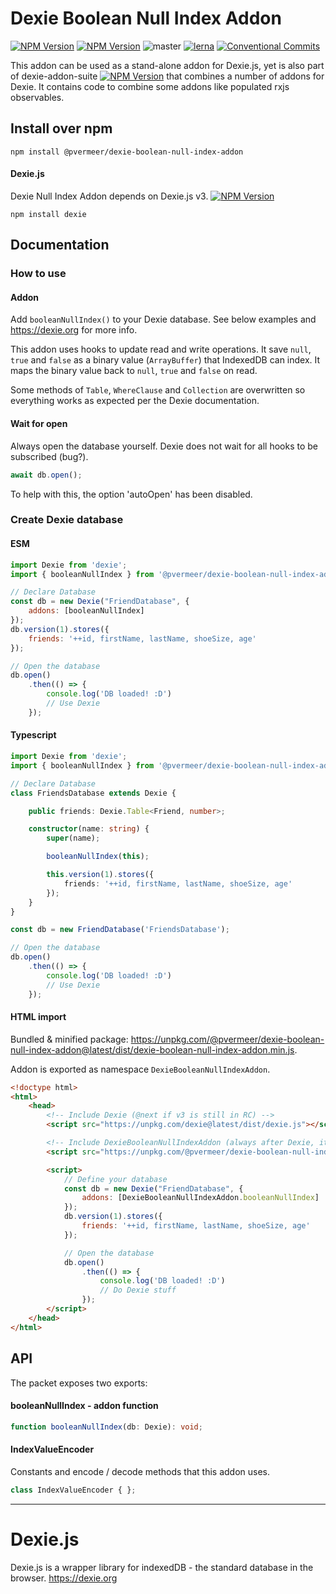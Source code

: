 Dexie Boolean Null Index Addon
======

[![NPM Version](https://img.shields.io/npm/v/@pvermeer/dexie-boolean-null-index-addon/latest.svg)](https://www.npmjs.com/package/@pvermeer/dexie-boolean-null-index-addon)
[![NPM Version](https://img.shields.io/npm/v/@pvermeer/dexie-boolean-null-index-addon/beta.svg)](https://www.npmjs.com/package/@pvermeer/dexie-boolean-null-index-addon)
![master](https://github.com/pvermeer/dexie-addon-suite-monorepo/actions/workflows/ci.yml/badge.svg?branch=master)
[![lerna](https://img.shields.io/badge/maintained%20with-lerna-cc00ff.svg)](https://lerna.js.org/)
[![Conventional Commits](https://img.shields.io/badge/Conventional%20Commits-1.0.0-yellow.svg)](https://conventionalcommits.org)

This addon can be used as a stand-alone addon for Dexie.js, yet is also part of dexie-addon-suite [![NPM Version](https://img.shields.io/npm/v/@pvermeer/dexie-addon-suite/latest.svg)](https://www.npmjs.com/package/@pvermeer/dexie-addon-suite)
 that combines a number of addons for Dexie. It contains code to combine some addons like populated rxjs observables.

Install over npm
----------------
```
npm install @pvermeer/dexie-boolean-null-index-addon
```

#### Dexie.js
Dexie Null Index Addon depends on Dexie.js v3. [![NPM Version](https://img.shields.io/npm/v/dexie/latest.svg)](https://www.npmjs.com/package/dexie)
```
npm install dexie
```

Documentation
----------------

### How to use
#### Addon
Add `booleanNullIndex()` to your Dexie database. See below examples and https://dexie.org for more info.

This addon uses hooks to update read and write operations. It save `null`, `true` and `false` as a binary value (`ArrayBuffer`) that IndexedDB can index. It maps the binary value back to `null`, `true` and `false` on read.

Some methods of `Table`, `WhereClause` and `Collection` are overwritten so everything works as expected per the Dexie documentation.

#### Wait for open
Always open the database yourself. Dexie does not wait for all hooks to be subscribed (bug?).
```ts
await db.open();
```
To help with this, the option 'autoOpen' has been disabled.

### Create Dexie database
#### ESM
```js
import Dexie from 'dexie';
import { booleanNullIndex } from '@pvermeer/dexie-boolean-null-index-addon';

// Declare Database
const db = new Dexie("FriendDatabase", {
    addons: [booleanNullIndex]
});
db.version(1).stores({
    friends: '++id, firstName, lastName, shoeSize, age'
});

// Open the database
db.open()
    .then(() => {
        console.log('DB loaded! :D')
        // Use Dexie
    });
```

#### Typescript
```ts
import Dexie from 'dexie';
import { booleanNullIndex } from '@pvermeer/dexie-boolean-null-index-addon';

// Declare Database
class FriendsDatabase extends Dexie {

    public friends: Dexie.Table<Friend, number>;

    constructor(name: string) {
        super(name);

        booleanNullIndex(this);

        this.version(1).stores({
            friends: '++id, firstName, lastName, shoeSize, age'
        });
    }
}

const db = new FriendDatabase('FriendsDatabase');

// Open the database
db.open()
    .then(() => {
        console.log('DB loaded! :D')
        // Use Dexie
    });
```

#### HTML import

Bundled & minified package: <https://unpkg.com/@pvermeer/dexie-boolean-null-index-addon@latest/dist/dexie-boolean-null-index-addon.min.js>.

Addon is exported as namespace `DexieBooleanNullIndexAddon`.

```html
<!doctype html>
<html>
    <head>
        <!-- Include Dexie (@next if v3 is still in RC) -->
        <script src="https://unpkg.com/dexie@latest/dist/dexie.js"></script> 

        <!-- Include DexieBooleanNullIndexAddon (always after Dexie, it's a dependency) -->
        <script src="https://unpkg.com/@pvermeer/dexie-boolean-null-index-addon@latest/dist/dexie-boolean-null-index-addon.min.js"></script>

        <script>
            // Define your database
            const db = new Dexie("FriendDatabase", {
                addons: [DexieBooleanNullIndexAddon.booleanNullIndex]
            });
            db.version(1).stores({
                friends: '++id, firstName, lastName, shoeSize, age'
            });

            // Open the database
            db.open()
                .then(() => {
                    console.log('DB loaded! :D')
                    // Do Dexie stuff
                });
        </script>
    </head>
</html>
```



API
---
The packet exposes two exports:

#### booleanNullIndex - addon function
```ts
function booleanNullIndex(db: Dexie): void;

```
#### IndexValueEncoder
Constants and encode / decode methods that this addon uses.
```ts
class IndexValueEncoder { };
```

---------------------------------------------------

Dexie.js
========

Dexie.js is a wrapper library for indexedDB - the standard database in the browser. https://dexie.org
